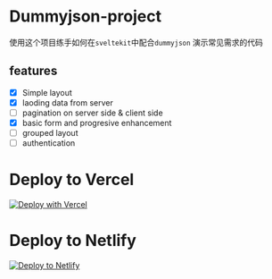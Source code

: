 # Dummyjson-project

使用这个项目练手如何在`sveltekit`中配合`dummyjson` 演示常见需求的代码

## features

- [x] Simple layout
- [x] laoding data from server
- [ ] pagination on server side & client side
- [x] basic form and progresive enhancement
- [ ] grouped layout
- [ ] authentication

# Deploy to Vercel

[![Deploy with Vercel](https://vercel.com/button)](https://vercel.com/new/clone?repository-url=https%3A%2F%2Fgithub.com%2Fmactanxin%2Fsveltekit-dummyjson-demo)

# Deploy to Netlify

[![Deploy to Netlify](https://www.netlify.com/img/deploy/button.svg)](https://app.netlify.com/start/deploy?repository=https://github.com/mactanxin/sveltekit-dummyjson-demo)
